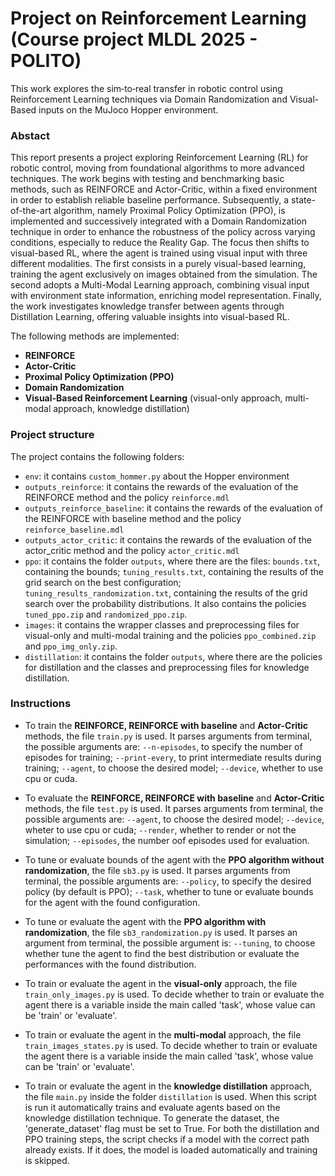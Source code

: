 # Project on Reinforcement Learning (Course project MLDL 2025 - POLITO)

This work explores the sim‑to‑real transfer in robotic control using Reinforcement Learning techniques via Domain Randomization and Visual-Based inputs on the MuJoco Hopper environment.
### Abstact
This report presents a project exploring Reinforcement Learning (RL) for robotic control, moving from foundational algorithms to more advanced techniques. The work begins with testing and benchmarking basic methods, such as REINFORCE and Actor-Critic, within a fixed environment in order to establish reliable baseline performance. Subsequently, a state-of-the-art algorithm, namely Proximal Policy Optimization (PPO), is implemented and successively integrated with a Domain Randomization technique in order to enhance the robustness of the policy across varying conditions, especially to reduce the Reality Gap.
The focus then shifts to visual-based RL, where the agent is trained using visual input with three different modalities. The first consists in a purely visual-based learning, training the agent exclusively on images obtained from the simulation. The second adopts a Multi-Modal Learning approach, combining visual input with environment state information, enriching model representation. Finally, the work investigates knowledge transfer between agents through Distillation Learning, offering valuable insights into visual-based RL.

The following methods are implemented:
- **REINFORCE** 
- **Actor-Critic** 
- **Proximal Policy Optimization (PPO)**
- **Domain Randomization**
- **Visual-Based Reinforcement Learning** (visual-only approach, multi-modal approach, knowledge distillation)

### Project structure
The project contains the following folders:
- `env`: it contains `custom_hommer.py` about the Hopper environment
- `outputs_reinforce`: it contains the rewards of the evaluation of the REINFORCE method and the policy `reinforce.mdl`
- `outputs_reinforce_baseline`: it contains the rewards of the evaluation of the REINFORCE with baseline method and the policy `reinforce_baseline.mdl`
- `outputs_actor_critic`: it contains the rewards of the evaluation of the actor_critic method and the policy `actor_critic.mdl`
- `ppo`: it contains the folder `outputs`, where there are the files: `bounds.txt`, containing the bounds; `tuning_results.txt`, containing the results of the grid search on the best configuration; `tuning_results_randomization.txt`, containing the results of the grid search over the probability distributions. It also contains the policies `tuned_ppo.zip` and `randomized_ppo.zip`.
- `images`: it contains the wrapper classes and preprocessing files for visual-only and multi-modal training and the policies `ppo_combined.zip` and `ppo_img_only.zip`.
- `distillation`: it contains the folder `outputs`, where there are the policies for distillation and the classes and preprocessing files for knowledge distillation.

### Instructions

- To train the **REINFORCE, REINFORCE with baseline** and **Actor-Critic** methods, the file `train.py` is used. It parses arguments from terminal, the possible arguments are: `--n-episodes`, to specify the number of episodes for training; `--print-every`, to print intermediate results during training; `--agent`, to choose the desired model; `--device`, whether to use cpu or cuda.

- To evaluate the **REINFORCE, REINFORCE with baseline** and **Actor-Critic** methods, the file `test.py` is used. It parses arguments from terminal, the possible arguments are: `--agent`, to choose the desired model; `--device`, wheter to use cpu or cuda; `--render`, whether to render or not the simulation; `--episodes`, the number oof episodes used for evaluation.

- To tune or evaluate bounds of the agent with the **PPO algorithm without randomization**, the file `sb3.py` is used. It parses arguments from terminal, the possible arguments are: `--policy`, to specify the desired policy (by default is PPO); `--task`, whether to tune or evaluate bounds for the agent with the found configuration.

- To tune or evaluate the agent with the **PPO algorithm with randomization**, the file `sb3_randomization.py` is used. It parses an argument from terminal, the possible argument is: `--tuning`, to choose whether tune the agent to find the best distribution or evaluate the performances with the found distribution.

- To train or evaluate the agent in the **visual-only** approach, the file `train_only_images.py` is used. To decide whether to train or evaluate the agent there is a variable inside the main called 'task', whose value can be 'train' or 'evaluate'.

- To train or evaluate the agent in the **multi-modal** approach, the file `train_images_states.py` is used. To decide whether to train or evaluate the agent there is a variable inside the main called 'task', whose value can be 'train' or 'evaluate'.

- To train or evaluate the agent in the **knowledge distillation** approach, the file `main.py` inside the folder `distillation` is used. When this script is run it automatically trains and evaluate agents based on the knowledge distillation technique. To generate the dataset, the 'generate_dataset' flag must be set to True. For both the distillation and PPO training steps, the script checks if a model with the correct path already exists. If it does, the model is loaded automatically and training is skipped.
